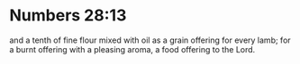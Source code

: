 # Numbers 28:13

and a tenth of fine flour mixed with oil as a grain offering for every lamb; for a burnt offering with a pleasing aroma, a food offering to the Lord.
